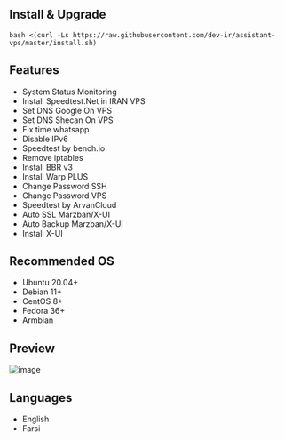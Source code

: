 
## Install & Upgrade

```
bash <(curl -Ls https://raw.githubusercontent.com/dev-ir/assistant-vps/master/install.sh)
```

## Features

- System Status Monitoring
- Install Speedtest.Net in IRAN VPS
- Set DNS Google On VPS
- Set DNS Shecan On VPS
- Fix time whatsapp
- Disable IPv6
- Speedtest by bench.io
- Remove iptables
- Install BBR v3
- Install Warp PLUS
- Change Password SSH
- Change Password VPS
- Speedtest by ArvanCloud
- Auto SSL Marzban/X-UI
- Auto Backup Marzban/X-UI
- Install X-UI

## Recommended OS

- Ubuntu 20.04+
- Debian 11+
- CentOS 8+
- Fedora 36+
- Armbian


## Preview
![image](https://github.com/dev-ir/assistant-vps/assets/114811214/23447eb2-4504-46e6-bcbc-2e9c1d8c5f72)

## Languages

- English
- Farsi